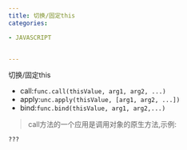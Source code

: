 ```yaml
---
title: 切换/固定this
categories: 

- JAVASCRIPT


---
```


切换/固定this
- call:`func.call(thisValue, arg1, arg2, ...)`
- apply:`unc.apply(thisValue, [arg1, arg2, ...])`
- bind:`func.bind(thisValue, arg1, arg2,...)`


> call方法的一个应用是调用对象的原生方法,示例:
```
???
```

